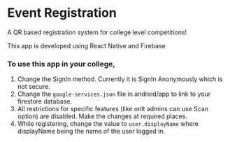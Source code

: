 # Event Registration
A QR based registration system for college level competitions!

This app is developed using React Native and Firebase

### To use this app in your college,  
1. Change the SignIn method. Currently it is SignIn Anonymously which is not secure.
2. Change the `google-services.json` file in android/app to link to your firestore database.
3. All restrictions for specific features (like onlt admins can use Scan option) are disabled. Make the changes at required places.
4. While registering, change the value to `user.displayName` where displayName being the name of the user logged in. 
